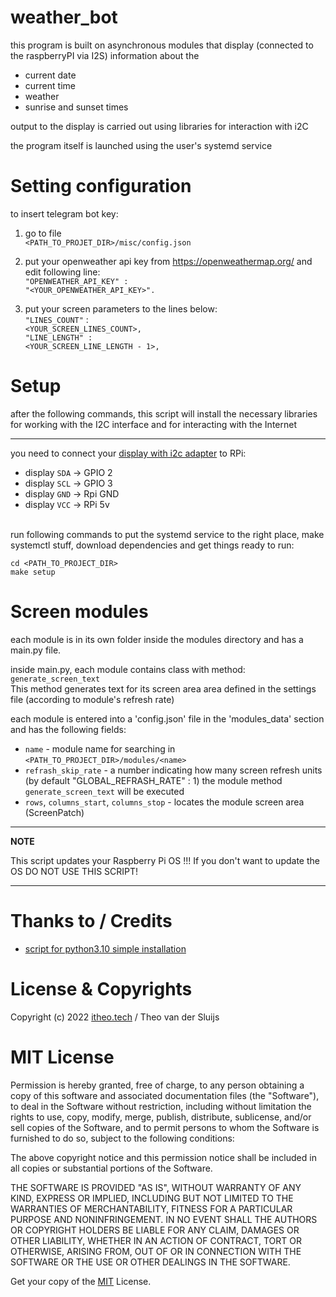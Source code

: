 # weather_bot

this program is built on asynchronous modules that display (connected to the raspberryPI via I2S) information about the 
* current date
* current time
* weather
* sunrise and sunset times

output to the display is carried out using libraries for interaction with i2C

the program itself is launched using the user's systemd service

# Setting configuration
to insert telegram bot key:

1) go to file <br>
`<PATH_TO_PROJET_DIR>/misc/config.json`

2) put your openweather api key from https://openweathermap.org/ and edit following line: <br>
    `"OPENWEATHER_API_KEY" : `<br>
    `"<YOUR_OPENWEATHER_API_KEY>".`

3) put your screen parameters to the lines below:<br>
    `"LINES_COUNT"` :<br> 
        `<YOUR_SCREEN_LINES_COUNT>,`<br>
    `"LINE_LENGTH" : `<br>
        `<YOUR_SCREEN_LINE_LENGTH - 1>,`

# Setup


after the following commands, this script will install the necessary libraries for working with the I2C interface and for interacting with the Internet

---

you need to connect your [display with i2c adapter](https://aliexpress.ru/item/1005001853905593.html?spm=a2g2w.productlist.search_results.1.13db1172pTCxgm&sku_id=12000017862865136) to RPi:
* display `SDA` -> GPIO 2
* display `SCL` -> GPIO 3
* display `GND` -> Rpi GND
* display `VCC` -> RPi 5v
<br><br>


run following commands to put the systemd service to the right place, make systemctl stuff, download dependencies and get things ready to run:

    cd <PATH_TO_PROJECT_DIR>
    make setup

# Screen modules
each module is in its own folder inside the modules directory and has a main.py file.

inside main.py, each module contains class with method: <br>
`generate_screen_text`<br>
This method generates text for its screen area area defined in the settings file (according to module's refresh rate)

each module is entered into a 'config.json' file in the 'modules_data' section and has the following fields:
* `name` - module name for searching in `<PATH_TO_PROJECT_DIR>/modules/<name>`
* `refrash_skip_rate` - a number indicating how many screen refresh units (by default "GLOBAL_REFRASH_RATE" : 1) the module method `generate_screen_text` will be executed
* `rows`, `columns_start`, `columns_stop` - locates the module screen area (ScreenPatch)


---
**NOTE**

This script updates your Raspberry Pi OS !!! If you don't want to update the OS DO NOT USE THIS SCRIPT!

---

# Thanks to / Credits

* [script for python3.10 simple installation](https://github.com/tvdsluijs/sh-python-installer)

# License & Copyrights

Copyright (c) 2022 [itheo.tech](https://itheo.tech/) / Theo van der Sluijs

# MIT License

Permission is hereby granted, free of charge, to any person obtaining a copy of this software and associated documentation files (the "Software"), to deal in the Software without restriction, including without limitation the rights to use, copy, modify, merge, publish, distribute, sublicense, and/or sell copies of the Software, and to permit persons to whom the Software is furnished to do so, subject to the following conditions:

The above copyright notice and this permission notice shall be included in all copies or substantial portions of the Software.

THE SOFTWARE IS PROVIDED "AS IS", WITHOUT WARRANTY OF ANY KIND, EXPRESS OR IMPLIED, INCLUDING BUT NOT LIMITED TO THE WARRANTIES OF MERCHANTABILITY, FITNESS FOR A PARTICULAR PURPOSE AND NONINFRINGEMENT. IN NO EVENT SHALL THE AUTHORS OR COPYRIGHT HOLDERS BE LIABLE FOR ANY CLAIM, DAMAGES OR OTHER LIABILITY, WHETHER IN AN ACTION OF CONTRACT, TORT OR OTHERWISE, ARISING FROM, OUT OF OR IN CONNECTION WITH THE SOFTWARE OR THE USE OR OTHER DEALINGS IN THE SOFTWARE.

Get your copy of the [MIT](https://choosealicense.com/licenses/mit/) License.